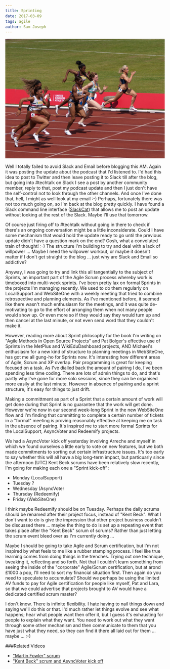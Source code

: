 ```yaml
---
title: Sprinting
date: 2017-03-09
tags: agile
author: Sam Joseph
---
```


![sprinting](/images/sprinting.jpg)

Well I totally failed to avoid Slack and Email before blogging this AM.  Again it was posting the update about the podcast that I'd listened to.  I'd had this idea to post to Twitter and then leave posting it to Slack till after the blog, but going into #techtalk on Slack I see a post by another community member, reply to that, post my podcast update and then I just don't have the self-control not to look through the other channels.  And once I've done that, hell, I might as well look at my email :-) Perhaps, fortunately there was not too much going on, so I'm back at the blog pretty quickly.  I have found a Slack command line interface ([SlackCat](https://github.com/rlister/slackcat)) that allows me to post an update without looking at the rest of the Slack.  Maybe I'll use that tomorrow.

Of course just firing off to #techtalk without going in there to check if there's an ongoing conversation might be a little inconsiderate.  Could I have some mechanism that would hold the update ready to go until the previous update didn't have a question mark on the end?  Gosh, what a convoluted train of thought! :-) The structure I'm building to try and deal with a lack of willpower ... Maybe I need the willpower workout, or maybe it doesn't matter if I don't get straight to the blog ... just why are Slack and Email so addictive?

Anyway, I was going to try and link this all tangentially to the subject of Sprints, an important part of the Agile Scrum process whereby work is timeboxed into multi-week sprints.  I've been pretty lax on formal Sprints in the projects I'm managing recently.  We used to do them regularly on LocalSupport and WebSiteOne with a weekly meeting that tried to combine retrospective and planning elements.  As I've mentioned before, it seemed like there wasn't much enthusiasm for the meetings, and it was quite de-motivating to go to the effort of arranging them when not many people would show up.  Or even more so if they would say they would turn up and then cancel at the last minute, or not even send word that they couldn't make it.

However, reading more about Sprint philosophy for the book I'm writing on "Agile Methods in Open Source Projects" and Pat Bolger's effective use of Sprints in the MetPlus and WikiEduDashboard projects, AND Michael's enthusiasm for a new kind of structure to planning meetings in WebSiteOne, has got me all gung-ho for Sprints now.  It's interesting how different areas of Agile, Scrum and XP overlap.  Pair programming is great for keeping focused on a task.  As I've dialled back the amount of pairing I do, I've been spending less time coding.  There are lots of admin things to do, and that's partly why I've gone for more solo sessions, since they can be organised more easily at the last minute.  However in absence of pairing and a sprint structure, it's easy for things to just drift.

Making a committment as part of a Sprint that a certain amount of work will get done during that Sprint is no guarantee that the work will get done.  However we're now in our second week-long Sprint in the new WebSiteOne flow and I'm finding that committing to complete a certain number of tickets in a "formal" meeting is proving reasonably effective at keeping me on task in the absence of pairing.  It's inspired me to start more formal Sprints for the LocalSupport, AsyncVoter and Redeemify projects.

We had a AsyncVoter kick off yesterday involving Arreche and myself in which we found ourselves a little early to vote on new features, but we both made commitments to sorting out certain infrastructure issues.  It's too early to say whether this will all have a big long-term impact, but particuarly since the afternoon (UTC) Kent Beck scrums have been relatively slow recently, I'm going for making each one a "Sprint kick-off":

* Monday (LocalSupport)
* Tuesday ?
* Wednesday (AsyncVoter
* Thursday (Redeemify)
* Friday (WebSiteOne)

I think maybe Redeemify should be on Tuesday.  Perhaps the daily scrums should be renamed after their project focus, instead of "Kent Beck".  What I don't want to do is give the impression that other project business couldn't be discussed there ... maybe the thing to do is set up a repeating event that takes place after the "Kent Beck" scrum of scrums?  Rather than just letting the scrum event bleed over as I'm currently doing ...

Maybe I should be going to take Agile and Scrum certification, but I'm not inspired by what feels to me like a rubber stamping process.  I feel like true learning comes from doing things in the trenches.  Trying out one technique, tweaking it, reflecting and so forth.  Not that I couldn't learn something from seeing the inside of the "corporate" Agile/Scrum certification, but at arond £1000 a pop, I'll need to sort my financial situation first.  Then again do you need to speculate to accumulate?  Should we perhaps be using the limited AV funds to pay for Agile certification for people like myself, Pat and Lara, so that we could advertise that projects brought to AV would have a dedicated certified scrum master?

I don't know.  There is infinite flexibility.  I hate having to nail things down and saying we'll do this or that.  I'd much rather let things evolve and see what happens; hear what people want then offer it, but I guess it's exhausting for people to explain what they want.  You need to work out what they want through some other mechanism and then communicate to them that you have just what they need, so they can find it there all laid out for them ... maybe ... :-)

###Related Videos

* ["Martin Fowler" scrum](https://youtu.be/QP1S5Tp4-TA)
* ["Kent Beck" scrum and AsyncVoter kick off](https://www.youtube.com/watch?v=bI5sC-s1-Eo)
